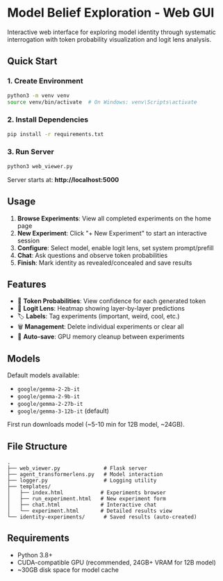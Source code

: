 # Model Belief Exploration - Web GUI

Interactive web interface for exploring model identity through systematic interrogation with token probability visualization and logit lens analysis.

## Quick Start

### 1. Create Environment

```bash
python3 -m venv venv
source venv/bin/activate  # On Windows: venv\Scripts\activate
```

### 2. Install Dependencies

```bash
pip install -r requirements.txt
```

### 3. Run Server

```bash
python3 web_viewer.py
```

Server starts at: **http://localhost:5000**

## Usage

1. **Browse Experiments**: View all completed experiments on the home page
2. **New Experiment**: Click "+ New Experiment" to start an interactive session
3. **Configure**: Select model, enable logit lens, set system prompt/prefill
4. **Chat**: Ask questions and observe token probabilities
5. **Finish**: Mark identity as revealed/concealed and save results

## Features

- 🎲 **Token Probabilities**: View confidence for each generated token
- 🔬 **Logit Lens**: Heatmap showing layer-by-layer predictions
- 🏷️ **Labels**: Tag experiments (important, weird, cool, etc.)
- 🗑️ **Management**: Delete individual experiments or clear all
- 💾 **Auto-save**: GPU memory cleanup between experiments

## Models

Default models available:
- `google/gemma-2-2b-it`
- `google/gemma-2-9b-it`
- `google/gemma-2-27b-it`
- `google/gemma-3-12b-it` (default)

First run downloads model (~5-10 min for 12B model, ~24GB).

## File Structure

```
.
├── web_viewer.py              # Flask server
├── agent_transformerlens.py   # Model interaction
├── logger.py                  # Logging utility
├── templates/
│   ├── index.html            # Experiments browser
│   ├── run_experiment.html   # New experiment form
│   ├── chat.html             # Interactive chat
│   └── experiment.html       # Detailed results view
└── identity-experiments/      # Saved results (auto-created)
```

## Requirements

- Python 3.8+
- CUDA-compatible GPU (recommended, 24GB+ VRAM for 12B model)
- ~30GB disk space for model cache
